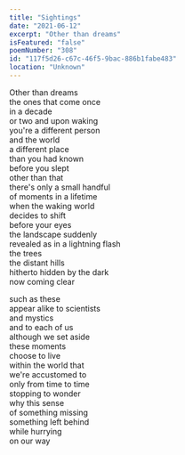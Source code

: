 ```yaml
---
title: "Sightings"
date: "2021-06-12"
excerpt: "Other than dreams"
isFeatured: "false"
poemNumber: "308"
id: "117f5d26-c67c-46f5-9bac-886b1fabe483"
location: "Unknown"
---
```


Other than dreams  
the ones that come once  
in a decade  
or two and upon waking  
you're a different person  
and the world  
a different place  
than you had known  
before you slept  
other than that  
there's only a small handful  
of moments in a lifetime  
when the waking world  
decides to shift  
before your eyes  
the landscape suddenly  
revealed as in a lightning flash  
the trees  
the distant hills  
hitherto hidden by the dark  
now coming clear

such as these  
appear alike to scientists  
and mystics  
and to each of us  
although we set aside  
these moments  
choose to live  
within the world that  
we're accustomed to  
only from time to time  
stopping to wonder  
why this sense  
of something missing  
something left behind  
while hurrying  
on our way
